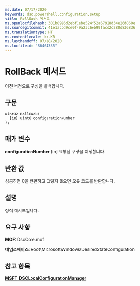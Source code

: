 ```yaml
---
ms.date: 07/17/2020
keywords: dsc,powershell,configuration,setup
title: RollBack 메서드
ms.openlocfilehash: 301b8926d2ebf1ebe524f52a67928d34e26d860e
ms.sourcegitcommit: 41e1acbd9ce0f49a23c6eb99facd2c280d836836
ms.translationtype: HT
ms.contentlocale: ko-KR
ms.lasthandoff: 07/18/2020
ms.locfileid: "86464335"
---
```

# <a name="rollback-method"></a>RollBack 메서드

이전 버전으로 구성을 롤백합니다.

## <a name="syntax"></a>구문

```mof
uint32 RollBack(
  [in] uint8 configurationNumber
);
```

## <a name="parameters"></a>매개 변수

**configurationNumber** \[in\] 요청된 구성을 지정합니다.

## <a name="return-value"></a>반환 값

성공하면 0을 반환하고 그렇지 않으면 오류 코드를 반환합니다.

## <a name="remarks"></a>설명

정적 메서드입니다.

## <a name="requirements"></a>요구 사항

**MOF:** DscCore.mof

**네임스페이스**: Root\Microsoft\Windows\DesiredStateConfiguration

## <a name="see-also"></a>참고 항목

[**MSFT_DSCLocalConfigurationManager**](msft-dsclocalconfigurationmanager.md)
